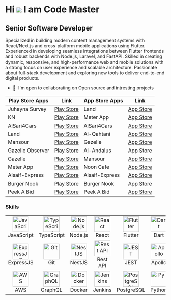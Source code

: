 Hi ![](https://user-images.githubusercontent.com/18350557/176309783-0785949b-9127-417c-8b55-ab5a4333674e.gif)
I am Code Master
=======================================================================================================================================

Senior Software Developer
-----------------------

Specialized in building modern content management systems with React/Next.js and cross-platform mobile applications using Flutter. Experienced in developing seamless integrations between Flutter frontends and robust backends with Node.js, Laravel, and FastAPI. Skilled in creating dynamic, responsive, and high-performance web and mobile solutions with a strong focus on user experience and scalable architecture. Passionate about full-stack development and exploring new tools to deliver end-to-end digital products.

* 🤝  I'm open to collaborating on Open source and intresting projects

<div align="center">

| **Play Store Apps** | **Link**                                                                                                     | **App Store Apps** | **Link**                                                                                                                          |
| ------------------- | ------------------------------------------------------------------------------------------------------------ | ------------------ | --------------------------------------------------------------------------------------------------------------------------------- |
| Juhayna Survey      | [Play Store](https://play.google.com/store/apps/details?id=com.juhayna.survey&pcampaignid=web_share)         | Land               | [App Store](https://apps.apple.com/sa/app/%D8%A7%D8%B1%D8%B6/id6467199870)                                                        |
| KN                  | [Play Store](https://play.google.com/store/apps/details?id=com.alkafaa.alkafaa_user&pcampaignid=web_share)   | Meter App          | [App Store](https://apps.apple.com/us/app/meter-app/id6664052882)                                                                 |
| AlSari4Cars         | [Play Store](https://play.google.com/store/apps/details?id=com.al_sari.cars&pcampaignid=web_share)           | AlSari4Cars        | [App Store](https://apps.apple.com/sa/app/alsari4cars/id6741610056)                                                               |
| Land                | [Play Store](https://play.google.com/store/apps/details?id=com.app.digearth&pcampaignid=web_share)           | Al-Qahtani         | [App Store](https://apps.apple.com/us/app/%D8%A7%D9%84%D9%82%D8%AD%D8%B7%D8%A7%D9%86%D9%8A/id6473168861)                          |
| Mansour             | [Play Store](https://play.google.com/store/apps/details?id=com.webstdy.mansour&pcampaignid=web_share)        | Gazelle            | [App Store](https://apps.apple.com/sa/app/gazelle/id6502878426)                                                                   |
| Gazelle Observer    | [Play Store](https://play.google.com/store/apps/details?id=com.webstdy.ghazalobserver&pcampaignid=web_share) | Al-Andalus         | [App Store](https://apps.apple.com/us/app/%D8%A7%D9%84%D8%A7%D9%86%D8%AF%D9%84%D8%B3/id6473839184)                                |
| Gazelle             | [Play Store](https://play.google.com/store/apps/details?id=com.webstdy.ghazal&pcampaignid=web_share)         | Mansour            | [App Store](https://apps.apple.com/eg/app/%D9%85%D9%86%D8%B5%D9%88%D8%B1-%D9%84%D9%84%D8%B0%D8%A8%D8%A7%D8%A6%D8%AD/id1394266199) |
| Meter App           | [Play Store](https://play.google.com/store/apps/details?id=com.solinovatiion.meter&pcampaignid=web_share)    | Noon Cafe          | [App Store](https://apps.apple.com/sa/app/noon-cafe/id6470820374)                                                                 |
| Alsaif-Express           | [Play Store](https://play.google.com/store/apps/details?id=com.sit.shipping_client)    | Alsaif-Express          | [App Store](https://apps.apple.com/sa/app/alsaif-express-%D8%A7%D9%84%D8%B3%D9%8A%D9%81-%D8%A7%D9%83%D8%B3%D8%A8%D8%B1%D9%8A%D8%B3/id1638613223)                                                                 |
| Burger Nook         | [Play Store](https://play.google.com/store/apps/details?id=com.burgernook)    | Burger Nook          | [App Store](https://apps.apple.com/sa/app/%D8%B2%D8%A7%D9%88%D9%8A%D8%A9-%D8%A7%D9%84%D8%A8%D8%B1%D8%AC%D8%B1/id1531327709)                                                                 |
| Peek A Bid         | [Play Store](https://play.google.com/store/apps/details?id=com.webstdy.peekabid&pcampaignid=web_share)    | Peek A Bid          | [App Store](https://apps.apple.com/eg/app/peekbid/id6744012253)                                                                 |


</div>


### Skills


<p align="left">
<table>  
	<tr>  
		<td align="center" width="96">  
			<img src="https://techstack-generator.vercel.app/js-icon.svg" alt="JavaScript" width="50" height="50" /><br> JavaScript 
		</td>  
		<td align="center" width="96">  
			<img src="https://techstack-generator.vercel.app/ts-icon.svg" alt="TypeScript" width="50" height="50" /><br> TypeScript 
		</td>  
		<td align="center" width="96">  
			<img src="https://skillicons.dev/icons?i=nodejs" alt="Node.js" width="50" height="50" /><br> Node.js 
		</td>  
		<td align="center" width="96">  
			<img src="https://techstack-generator.vercel.app/react-icon.svg" alt="React" width="50" height="50" /><br> React 
		</td>  
		<td align="center" width="96">  
			<img src="https://skillicons.dev/icons?i=flutter" alt="Flutter" width="50" height="50" /><br> Flutter 
		</td>  
		<td align="center" width="96">  
			<img src="https://skillicons.dev/icons?i=dart" alt="Dart" width="50" height="50" /><br> Dart 
		</td>  
		<td align="center" width="96">  
			<img src="https://skillicons.dev/icons?i=wordpress" alt="WordPress" width="50" height="50" /><br> WordPress 
		</td>  
		<td align="center" width="96">  
			<img src="https://skillicons.dev/icons?i=vue" alt="VueJs" width="50" height="50" /><br> VueJs 
		</td>  
		<td align="center" width="96">  
			<img src="https://skillicons.dev/icons?i=redux" alt="Redux" width="50" height="50" /><br> Redux 
		</td>  
	</tr>  
	<tr>  
		<td align="center" width="96">  
			<img src="https://skillicons.dev/icons?i=express" alt="ExpressJS" width="50" height="50" /><br> ExpressJS 
		</td>  
		<td align="center" width="96">  
			<img src="https://skillicons.dev/icons?i=git" alt="Git" width="50" height="50" /><br> Git 
		</td>  
		<td align="center" width="96">  
			<img src="https://skillicons.dev/icons?i=nestjs" alt="NestJS" width="50" height="50" /><br> NestJS 
		</td>  
		<td align="center" width="96">  
			<img src="https://techstack-generator.vercel.app/restapi-icon.svg" alt="Rest API" width="50" height="50" /><br> Rest API 
		</td>  
		<td align="center" width="96">  
			<img src="https://skillicons.dev/icons?i=jest" alt="JEST" width="50" height="50" /><br> JEST 
		</td>  
		<td align="center" width="96">  
			<img src="https://skillicons.dev/icons?i=apollo" alt="Apollo" width="50" height="50" /><br> Apollo 
		</td>  
		<td align="center" width="96">  
			<img src="https://www.flaticon.com/free-icon/social_14063185" alt="Shopify" width="50" height="50" /><br> Shopify 
		</td>  
		<td align="center" width="96">  
			<img src="https://skillicons.dev/icons?i=nginx" alt="Nginx" width="50" height="50" /><br> Nginx 
		</td>  
		<td align="center" width="96">  
			<img src="https://skillicons.dev/icons?i=mongodb" alt="MongoDB" width="50" height="50" /><br> MongoDB 
		</td>  
		</tr>  
		<tr>
		<td align="center" width="96">  
			<img src="https://techstack-generator.vercel.app/aws-icon.svg" alt="AWS" width="50" height="50" /><br> AWS 
		</td>  
		<td align="center" width="96">  
			<img src="https://techstack-generator.vercel.app/graphql-icon.svg" alt="GraphQL" width="50" height="50" /><br> GraphQL 
		</td>  
		<td align="center" width="96">  
			<img src="https://techstack-generator.vercel.app/docker-icon.svg" alt="Docker" width="50" height="50" /><br> Docker 
		</td> 
		<td align="center" width="96">  
			<img src="https://skillicons.dev/icons?i=jenkins" alt="Jenkins" width="50" height="50" /><br> Jenkins 
		</td>  
        <td align="center" width="96">  
			<img src="https://skillicons.dev/icons?i=postgres" alt="PostgreSQL" width="50" height="50" /><br> PostgreSQL 
		</td> 
        <td align="center" width="96">  
			<img src="https://skillicons.dev/icons?i=py" alt="Py" width="50" height="50" /><br> Python 
		</td>  
        <td align="center" width="96">  
			<img src="https://skillicons.dev/icons?i=django" alt="Django" width="50" height="50" /><br> Django 
		</td>   
	</tr>
</table>
</p>
